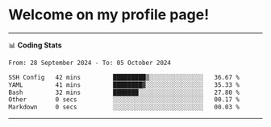 # Welcome on my profile page!
<!-- print(("dralla"[::-1]+"s").capitalize()) -->

<!-- ---
👨🏻‍💻 **Busy With**
* Learning new Skills.
* Building small Projects.
* Being helpful. -->

---
📊 **Coding Stats**
<!--START_SECTION:waka-->

```txt
From: 28 September 2024 - To: 05 October 2024

SSH Config   42 mins         █████████▒░░░░░░░░░░░░░░░   36.67 %
YAML         41 mins         ████████▓░░░░░░░░░░░░░░░░   35.33 %
Bash         32 mins         ███████░░░░░░░░░░░░░░░░░░   27.80 %
Other        0 secs          ░░░░░░░░░░░░░░░░░░░░░░░░░   00.17 %
Markdown     0 secs          ░░░░░░░░░░░░░░░░░░░░░░░░░   00.03 %
```

<!--END_SECTION:waka-->
---
